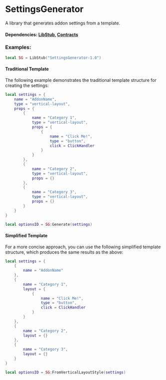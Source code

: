 # SettingsGenerator

A library that generates addon settings from a template.

#### Dependencies: [LibStub](https://www.curseforge.com/wow/addons/libstub), [Contracts](https://github.com/Eyal-WowHub/Contracts)

### Examples:

```lua
local SG = LibStub("SettingsGenerator-1.0")
```

#### Traditional Template

The following example demonstrates the traditional template structure for creating the settings:

```lua
local settings = {
    name = "AddonName",
    type = "vertical-layout",
    props = {
        {
            name = "Category 1",
            type = "vertical-layout",
            props = {
                {
                    name = "Click Me!",
                    type = "button",
                    click = ClickHandler
                }
            }
        },
        {
            name = "Category 2",
            type = "vertical-layout",
            props = {}
        },
        {
            name = "Category 3",
            type = "vertical-layout",
            props = {}
        }
    }
}

local optionsID = SG:Generate(settings)
```

#### Simplified Template

For a more concise approach, you can use the following simplified template structure, which produces the same results as the above:

```lua
local settings = {
    {
        name = "AddonName"
    },
    {
        name = "Category 1",
        layout = {
            {
                name = "Click Me!",
                type = "button",
                click = ClickHandler
            }
        }
    },
    {
        name = "Category 2",
        layout = {}
    },
    {
        name = "Category 3",
        layout = {}
    }
}

local optionsID = SG:FromVerticalLayoutStyle(settings)
```







